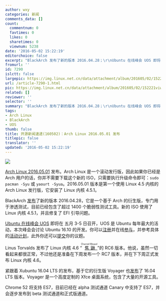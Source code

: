```yaml
---
author: wxy
categories: 新闻
comments_data: []
count:
  commentnum: 0
  favtimes: 0
  likes: 0
  sharetimes: 0
  viewnum: 5238
date: '2016-05-02 15:22:19'
editorchoice: false
excerpt: "BlackArch 发布了新的版本 2016.04.28；\r\nUbuntu 在线峰会 UOS 即将在 五月 3-5 日召开"
fromurl: ''
id: 7290
islctt: false
largepic: https://img.linux.net.cn/data/attachment/album/201605/02/152221viw6wwuaa6vya3na.jpg
url: /article-7290-1.html
pic: https://img.linux.net.cn/data/attachment/album/201605/02/152221viw6wwuaa6vya3na.jpg.thumb.jpg
related: []
reviewer: ''
selector: ''
summary: "BlackArch 发布了新的版本 2016.04.28；\r\nUbuntu 在线峰会 UOS 即将在 五月 3-5 日召开"
tags:
- Arch Linux
- BlackArch
- UOS
thumb: false
title: 开源新闻速递(160502)：Arch Linux 2016.05.01 发布
titlepic: false
translator: ''
updated: '2016-05-02 15:22:19'
---
```


![](/data/attachment/album/201605/02/152221viw6wwuaa6vya3na.jpg)


[Arch Linux 2016.05.01](https://www.archlinux.org/download/) 发布。Arch Linux 是一个滚动发行版，因此如果你已经是 Arch 用户的话，你并不需要下载这个新的 ISO，只需要执行升级命令即可：`sudo pacman -Syu` 或 `yaourt -Syua`。2016.05.01 版本是第一个使用 Linux 4.5 内核的 Arch Linux 发行版，它安装了 Linux 内核 4.5.1。


BlackArch [发布](https://www.blackarch.org/blog.html)了新的版本 2016.04.28，它是一个基于 Arch 的衍生版，专门用于渗透测试，目前已经包含了超过 1400 个脆弱性测试工具。新的 ISO 使用了 Linux 内核 4.5.1，并且修复了 EFI 引导问题。


[Ubuntu 在线峰会 UOS](http://summit.ubuntu.com/) 即将在 五月 3-5 日召开，UOS 是 Ubuntu 每年最大的活动，本次峰会会讨论 Ubuntu 16.10 的开发。你可以[注册](http://summit.ubuntu.com/uos-1605/registration/)并在线[参与](http://summit.ubuntu.com/)，并参考具体的[活动计划](http://summit.ubuntu.com/uos-1605/)，此外你还可以[提交](http://summit.ubuntu.com/getinvolved/propose-a-session/)你的议题。


Linus Torvalds 发布了 Linux 内核 4.6 “<ruby> <a href="http://git.kernel.org/cgit/linux/kernel/git/torvalds/linux.git/commit/?id=04974df8049fc4240d22759a91e035082ccd18b4">  焦鼬 </a> <rp>  （ </rp> <rt>  Charred Weasel </rt> <rp>  ） </rp></ruby>”的 RC6 版本。他说，虽然一切看起来都很正常，不过他还是准备在下周发布一个 RC7 版本，并在下下周正式发布 Linux 内核 4.6。 


紧跟着 Xubuntu 16.04 LTS 的发布，基于它的衍生版 Voyager 也[发布](http://voyagerlive.org/index.php/live-voyager-16-04-lts/)了 16.04 LTS 版本。Voyager 是一个高度定制的 Xfce 桌面系统，包含了大量的开源工具。


Chrome 52 将支持 ES7，目前已经在 alpha 测试通道 Canary 中支持了 ES7，并会逐步发布到 beta 测试通道和正式版通道。